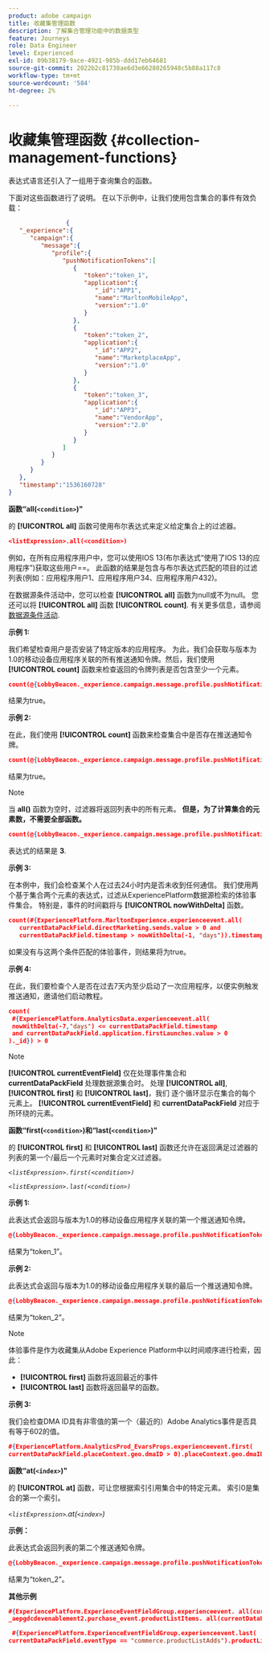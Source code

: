 ```yaml
---
product: adobe campaign
title: 收藏集管理函数
description: 了解集合管理功能中的数据类型
feature: Journeys
role: Data Engineer
level: Experienced
exl-id: 09b38179-9ace-4921-985b-ddd17eb64681
source-git-commit: 2022b2c81738ae6d3e66280265948c5b88a117c8
workflow-type: tm+mt
source-wordcount: '584'
ht-degree: 2%

---
```


# 收藏集管理函数 {#collection-management-functions}

表达式语言还引入了一组用于查询集合的函数。

下面对这些函数进行了说明。 在以下示例中，让我们使用包含集合的事件有效负载：

```json
                { 
   "_experience":{ 
      "campaign":{ 
         "message":{ 
            "profile":{ 
               "pushNotificationTokens":[ 
                  { 
                     "token":"token_1",
                     "application":{ 
                        "_id":"APP1",
                        "name":"MarltonMobileApp",
                        "version":"1.0"
                     }
                  },
                  { 
                     "token":"token_2",
                     "application":{ 
                        "_id":"APP2",
                        "name":"MarketplaceApp",
                        "version":"1.0"
                     }
                  },
                  { 
                     "token":"token_3",
                     "application":{ 
                        "_id":"APP3",
                        "name":"VendorApp",
                        "version":"2.0"
                     }
                  }
               ]
            }
         }
      }
   },
   "timestamp":"1536160728"
}
```

**函数“all(`<condition>`)&quot;**

的 **[!UICONTROL all]** 函数可使用布尔表达式来定义给定集合上的过滤器。

```json
<listExpression>.all(<condition>)
```

例如，在所有应用程序用户中，您可以使用IOS 13(布尔表达式“使用了IOS 13的应用程序”)获取这些用户==。 此函数的结果是包含与布尔表达式匹配的项目的过滤列表(例如：应用程序用户1、应用程序用户34、应用程序用户432)。

在数据源条件活动中，您可以检查 **[!UICONTROL all]** 函数为null或不为null。 您还可以将 **[!UICONTROL all]** 函数 **[!UICONTROL count]**. 有关更多信息，请参阅 [数据源条件活动](../condition-activity.md#data_source_condition).

**示例 1:**

我们希望检查用户是否安装了特定版本的应用程序。 为此，我们会获取与版本为1.0的移动设备应用程序关联的所有推送通知令牌。然后，我们使用 **[!UICONTROL count]** 函数来检查返回的令牌列表是否包含至少一个元素。

```json
count(@{LobbyBeacon._experience.campaign.message.profile.pushNotificationTokens.all(currentEventField.application.version == "1.0").token}) > 0
```

结果为true。

**示例 2:**

在此，我们使用 **[!UICONTROL count]** 函数来检查集合中是否存在推送通知令牌。

```json
count(@{LobbyBeacon._experience.campaign.message.profile.pushNotificationTokens.all().token}) > 0
```

结果为true。

<!--Alternatively, you can check if there is no token in the collection:

   ```json
   count(@{LobbyBeacon._experience.campaign.message.profile.pushNotificationTokens.all().token}) == 0
   ```

The result will be false.

Here we use the count function in a condition to count the number of push notification tokens in the event.

`count(@{LobbyBeacon._experience.campaign.message.profile.pushNotificationTokens.all().token})`

The result is true.

Note that when the condition in the **all()** function is empty, the filter will return all the elements in the list. Hence, the expression above is equivalent to:

`count(@{LobbyBeacon._experience.campaign.message.profile.pushNotificationTokens.application.name})`

In both cases, the result of the expression is **3**.

A query of experience events recorded on the Adobe Experience Platform may or may not include the current event that triggered the current Journey. This will depend on the relative processing time with which [!DNL Journey Orchestration] sees an event and started evaluating conditions, versus the time it takes for that event to be ingested into the Adobe Experience Platform. For example, when using the .all() syntax to query experience events from the Adobe Experience Platform, we recommend enforcing the exclusion of the current event (by requiring an
earlier timestamp) in order to only consider prior events.-->

>[!NOTE]
>
>当 **all()** 函数为空时，过滤器将返回列表中的所有元素。 **但是，为了计算集合的元素数，不需要全部函数。**


```json
count(@{LobbyBeacon._experience.campaign.message.profile.pushNotificationTokens.token})
```

表达式的结果是 **3**.

**示例 3:**

在本例中，我们会检查某个人在过去24小时内是否未收到任何通信。 我们使用两个基于集合两个元素的表达式，过滤从ExperiencePlatform数据源检索的体验事件集合。 特别是，事件的时间戳将与 **[!UICONTROL nowWithDelta]** 函数。

```json
count(#{ExperiencePlatform.MarltonExperience.experienceevent.all(
   currentDataPackField.directMarketing.sends.value > 0 and
   currentDataPackField.timestamp > nowWithDelta(-1, "days")).timestamp}) == 0
```

如果没有与这两个条件匹配的体验事件，则结果将为true。

**示例 4:**

在此，我们要检查个人是否在过去7天内至少启动了一次应用程序，以便实例触发推送通知，邀请他们启动教程。

```json
count(
 #{ExperiencePlatform.AnalyticsData.experienceevent.all(
 nowWithDelta(-7,"days") <= currentDataPackField.timestamp
 and currentDataPackField.application.firstLaunches.value > 0
)._id}) > 0
```

<!--**"All + Count" example 4:** here we use the count function in a boolean expression to see if there is push notification tokens in the collection.

`count(@{LobbyBeacon._experience.campaign.message.profile.pushNotificationTokens.all().application.name}) > 0`

The result will be:

`true`

Alternatively, you can check if there is NO token in the collection:

`count(@{LobbyBeacon._experience.campaign.message.profile.pushNotificationTokens.all().application.name}) =0`

The result will be:

`false`-->

>[!NOTE]
>
>**[!UICONTROL currentEventField]** 仅在处理事件集合和 **currentDataPackField**
>处理数据源集合时。 处理 **[!UICONTROL all]**, **[!UICONTROL first]** 和 **[!UICONTROL last]**，我们
>逐个循环显示在集合的每个元素上。 **[!UICONTROL currentEventField]** 和 **currentDataPackField**
>对应于所环绕的元素。

**函数“first(`<condition>`)和“last(`<condition>`)&quot;**

的 **[!UICONTROL first]** 和 **[!UICONTROL last]** 函数还允许在返回满足过滤器的列表的第一个/最后一个元素时对集合定义过滤器。

_`<listExpression>.first(<condition>)`_

_`<listExpression>.last(<condition>)`_

**示例 1:**

此表达式会返回与版本为1.0的移动设备应用程序关联的第一个推送通知令牌。

```json
@{LobbyBeacon._experience.campaign.message.profile.pushNotificationTokens.first(currentEventField.application.version == "1.0").token
```

结果为“token_1”。

**示例 2:**

此表达式会返回与版本为1.0的移动设备应用程序关联的最后一个推送通知令牌。

```json
@{LobbyBeacon._experience.campaign.message.profile.pushNotificationTokens.last&#8203;(currentEventField.application.version == "1.0").token}
```

结果为“token_2”。

>[!NOTE]
>
>体验事件是作为收藏集从Adobe Experience Platform中以时间顺序进行检索，因此：
>
>* **[!UICONTROL first]** 函数将返回最近的事件
>* **[!UICONTROL last]** 函数将返回最早的函数。


**示例 3:**

我们会检查DMA ID具有非零值的第一个（最近的）Adobe Analytics事件是否具有等于602的值。

```json
#{ExperiencePlatform.AnalyticsProd_EvarsProps.experienceevent.first(
currentDataPackField.placeContext.geo.dmaID > 0).placeContext.geo.dmaID} == 602
```

**函数“at(`<index>`)&quot;**

的 **[!UICONTROL at]** 函数，可让您根据索引引用集合中的特定元素。
索引0是集合的第一个索引。

_`<listExpression>`.at(`<index>`)_

**示例：**

此表达式会返回列表的第二个推送通知令牌。

```json
@{LobbyBeacon._experience.campaign.message.profile.pushNotificationTokens.at(1).token}
```

结果为“token_2”。

**其他示例**

```json
#{ExperiencePlatform.ExperienceEventFieldGroup.experienceevent. all(currentDataPackField._aepgdcdevenablement2.purchase_event.receipt_nbr == "10-337-4016"). 
_aepgdcdevenablement2.purchase_event.productListItems. all(currentDataPackField.SKU == "AB17 1234 1775 19DT B4DR 8HDK 762").name}
```

```json
 #{ExperiencePlatform.ExperienceEventFieldGroup.experienceevent.last(
currentDataPackField.eventType == "commerce.productListAdds").productListItems.last(currentDataPackField.priceTotal >= 150).name}
```
